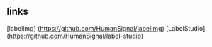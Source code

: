 ## links
[labelimg] (https://github.com/HumanSignal/labelImg)
[LabelStudio] (https://github.com/HumanSignal/label-studio)